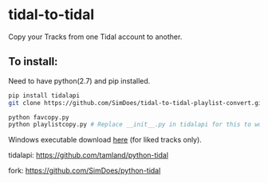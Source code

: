 # tidal-to-tidal

Copy your Tracks from one Tidal account to another.

## To install:
Need to have python(2.7) and pip installed.
```bash
pip install tidalapi
git clone https://github.com/SimDoes/tidal-to-tidal-playlist-convert.git && cd tidal-to-tidal-playlist-convert

python favcopy.py
python playlistcopy.py # Replace __init__.py in tidalapi for this to work.
```

Windows executable download [here](https://github.com/SimDoes/tidal-to-tidal-playlist-convert/releases/tag/1.0.0) (for liked tracks only).


tidalapi: https://github.com/tamland/python-tidal

fork: https://github.com/SimDoes/python-tidal
